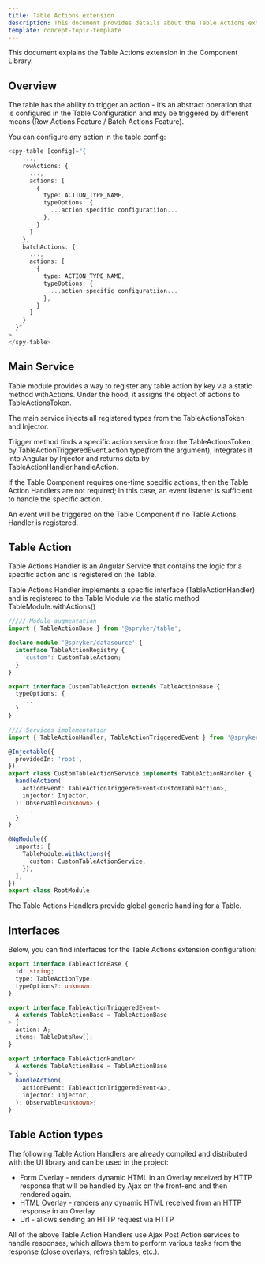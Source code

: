 ```yaml
---
title: Table Actions extension
description: This document provides details about the Table Actions extension in the Component Library.
template: concept-topic-template
---
```


This document explains the Table Actions extension in the Component Library.

## Overview

The table has the ability to trigger an action - it’s an abstract operation that is configured in the Table Configuration and may be triggered by different means (Row Actions Feature / Batch Actions Feature).

You can configure any action in the table config:

```ts
<spy-table [config]="{
    ...,
    rowActions: {
      ...,
      actions: [
        {
          type: ACTION_TYPE_NAME,
          typeOptions: {
            ...action specific configuratiion...
          },
        }
      ]
    },
    batchActions: {
      ...,
      actions: [
        {
          type: ACTION_TYPE_NAME,
          typeOptions: {
            ...action specific configuratiion...
          },
        }
      ]
    }
  }"
>
</spy-table>
```

## Main Service

Table module provides a way to register any table action by key via a static method withActions. 
Under the hood, it assigns the object of actions to TableActionsToken.

The main service injects all registered types from the TableActionsToken and Injector.

Trigger method finds a specific action service from the TableActionsToken by TableActionTriggeredEvent.action.type(from the argument), integrates it into Angular by Injector and returns data by TableActionHandler.handleAction. 

If the Table Component requires one-time specific actions, then the Table Action Handlers are not required; in this case, an event listener is sufficient to handle the specific action. 

An event will be triggered on the Table Component if no Table Actions Handler is registered.

## Table Action

Table Actions Handler is an Angular Service that contains the logic for a specific action and is registered on the Table.

Table Actions Handler implements a specific interface (TableActionHandler) and is registered to the Table Module via the static method TableModule.withActions()

```ts
///// Module augmentation
import { TableActionBase } from '@spryker/table';

declare module '@spryker/datasource' {
  interface TableActionRegistry {
    'custom': CustomTableAction;
  }
}

export interface CustomTableAction extends TableActionBase {
  typeOptions: {
    ...
  }
}

//// Services implementation
import { TableActionHandler, TableActionTriggeredEvent } from '@spryker/table';

@Injectable({
  providedIn: 'root',
})
export class CustomTableActionService implements TableActionHandler {
  handleAction(
    actionEvent: TableActionTriggeredEvent<CustomTableAction>,
    injector: Injector,
  ): Observable<unknown> {
    ....
  }
}

@NgModule({
  imports: [
    TableModule.withActions({
      custom: CustomTableActionService,
    }),
  ],
})
export class RootModule
```

The Table Actions Handlers provide global generic handling for a Table.

## Interfaces

Below, you can find interfaces for the Table Actions extension configuration:

```ts
export interface TableActionBase {
  id: string;
  type: TableActionType;
  typeOptions?: unknown;
}

export interface TableActionTriggeredEvent<
  A extends TableActionBase = TableActionBase
> {
  action: A;
  items: TableDataRow[];
}

export interface TableActionHandler<
  A extends TableActionBase = TableActionBase
> {
  handleAction(
    actionEvent: TableActionTriggeredEvent<A>,
    injector: Injector,
  ): Observable<unknown>;
}
```

## Table Action types

The following Table Action Handlers are already compiled and distributed with the UI library and can be used in the project:

- Form Overlay - renders dynamic HTML in an Overlay received by HTTP response that will be handled by Ajax on the front-end and then rendered again.
- HTML Overlay - renders any dynamic HTML received from an HTTP response in an Overlay 
- Url - allows sending an HTTP request via HTTP

All of the above Table Action Handlers use Ajax Post Action services to handle responses, which allows them to perform various tasks from the response (close overlays, refresh tables, etc.).